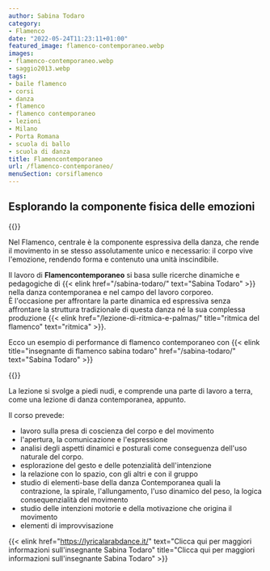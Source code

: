 ```yaml
---
author: Sabina Todaro
category:
- Flamenco
date: "2022-05-24T11:23:11+01:00"
featured_image: flamenco-contemporaneo.webp
images:
- flamenco-contemporaneo.webp
- saggio2013.webp
tags:
- baile flamenco
- corsi
- danza
- flamenco
- flamenco contemporaneo
- lezioni
- Milano
- Porta Romana
- scuola di ballo
- scuola di danza
title: Flamencontemporaneo
url: /flamenco-contemporaneo/
menuSection: corsiflamenco
---
```

## Esplorando la componente fisica delle emozioni

<div class="mw7 fl">
{{<figureh src="flamenco-contemporaneo.webp"
alt="Flamenco contemporaneo con Sabina Todaro a "
caption="Flamenco contemporaneo con Sabina Todaro a Milano"
class="ma0" >}}
</div>

Nel Flamenco, centrale è la componente espressiva della danza, che rende il movimento in se stesso assolutamente unico e necessario: il corpo vive l'emozione, rendendo forma e contenuto una unità inscindibile.

Il lavoro di **Flamencontemporaneo** si basa sulle ricerche dinamiche e pedagogiche di {{< elink href="/sabina-todaro/"  text="Sabina Todaro" >}} nella danza contemporanea e nel campo del lavoro corporeo.\
È l'occasione per affrontare la parte dinamica ed espressiva senza affrontare la struttura tradizionale di questa danza né la  sua complessa produzione {{< elink href="/lezione-di-ritmica-e-palmas/" title="ritmica del flamenco" text="ritmica" >}}.

Ecco un esempio di performance di flamenco contemporaneo con {{< elink title="insegnante di flamenco sabina todaro" href="/sabina-todaro/"  text="Sabina Todaro" >}}

<div class="mw6 fr pl4">
{{<figureh src="saggio2013.webp"
alt="foto di flamenco contemporaneo Sabina Todaro"
caption="Performance di flamenco contemporaneo con Sabina Todaro" >}}
</div>

La lezione si svolge a piedi nudi, e comprende una parte di lavoro a terra, come una lezione di danza contemporanea, appunto.

Il corso prevede:

  * lavoro sulla presa di coscienza del corpo e del movimento
  * l'apertura, la comunicazione e l'espressione
  * analisi degli aspetti dinamici e posturali come conseguenza dell'uso naturale del corpo.
  * esplorazione del gesto e delle potenzialità dell'intenzione
  * la relazione con lo spazio, con gli altri e con il gruppo
  * studio di elementi-base della danza Contemporanea quali la contrazione, la spirale, l'allungamento, l'uso dinamico del peso, la logica consequenzialità del movimento
  * studio delle intenzioni motorie e della motivazione che origina il movimento
  * elementi di improvvisazione

{{< elink href="https://lyricalarabdance.it/"
text="Clicca qui per maggiori informazioni sull'insegnante Sabina Todaro" title="Clicca qui per maggiori informazioni sull'insegnante Sabina Todaro" >}}
